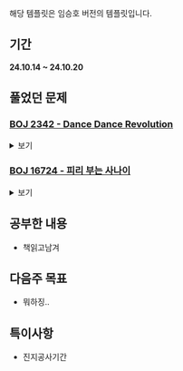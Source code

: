 해당 템플릿은 임승호 버전의 템플릿입니다.

## 기간
**24.10.14 ~ 24.10.20**

## 풀었던 문제

### [BOJ 2342 - Dance Dance Revolution](https://www.acmicpc.net/problem/2342)
<details>
<summary>보기</summary> 

- 정보
    - Tier:
    - Tag:

- 타임라인
    - Problem Open: 10/14 13:00? 
    - Tag Open: --/-- --:--
    - Solve: 10/14 19:17

- 풀이
    - 풀이 노트

- 회고
    - 실 풀이시간 약 50분 (구현에 30분정도..)

</details>

### [BOJ 16724 - 피리 부는 사나이](https://www.acmicpc.net/problem/16724)
<details>
<summary>보기</summary> 

- 정보
    - Tier:
    - Tag:

- 타임라인
    - Problem Open: 10/14 13:00? 
    - Tag Open: --/-- --:--
    - Solve: 10/14 19:43

- 풀이
    - 풀이 노트

- 회고
    - 실 풀이시간 약 30분 (구현에 20분정도..)

</details>

## 공부한 내용
- 책읽고남겨

## 다음주 목표
- 뭐하징..

## 특이사항
- 진지공사기간
